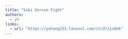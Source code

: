 ```yaml
---
title: "Siki Gerson Fight"
authors:
  - yh
links:
  - url: "https://yuhang233.lanzout.com/itcZrz1c6mb"
---
```

